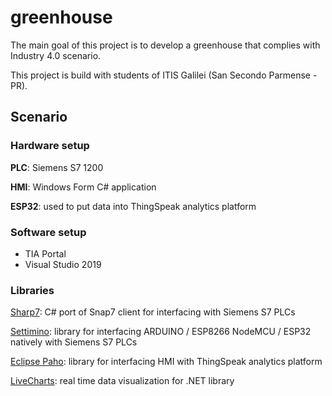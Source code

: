 # greenhouse
The main goal of this project is to develop a greenhouse that complies with Industry 4.0 scenario.

This project is build with students of ITIS Galilei (San Secondo Parmense - PR).

## Scenario

### Hardware setup
**PLC**: Siemens S7 1200

**HMI**: Windows Form C# application

**ESP32**: used to put data into ThingSpeak analytics platform

### Software setup
* TIA Portal
* Visual Studio 2019

### Libraries
[Sharp7](http://snap7.sourceforge.net/sharp7.html): C# port of Snap7 client for interfacing with Siemens S7 PLCs

[Settimino](http://settimino.sourceforge.net/): library for interfacing ARDUINO / ESP8266 NodeMCU / ESP32 natively with Siemens S7 PLCs

[Eclipse Paho](https://www.eclipse.org/paho/index.php?page=clients/dotnet/index.php): library for interfacing HMI with ThingSpeak analytics platform

[LiveCharts](https://lvcharts.net/): real time data visualization for .NET library
